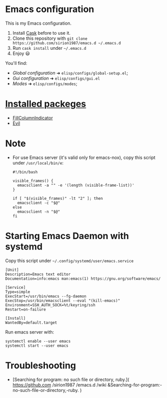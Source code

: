 # Emacs configuration

This is my Emacs configuration.

1. Install [Cask](https://github.com/cask/cask) before to use it.
2. Clone this repository with `git clone https://github.com/sirion1987/emacs.d ~/.emacs.d`
3. Run `cask install` under `~/.emacs.d`
4. Enjoy :smiley:

You'll find:

* _Global configuration_ ➜ `elisp/configs/global-setup.el`;
* _Gui configuration_ ➜ `elisp/configs/gui.el`
* _Modes_ ➜ `elisp/configs/modes`;

# [Installed packeges](https://github.com/sirion1987/emacs.d/blob/master/Cask)

* [FillColumnIndicator](https://www.emacswiki.org/emacs/FillColumnIndicator)
* [Evil](https://www.emacswiki.org/emacs/Evil)

# Note

* For use Emacs server (it's valid only for emacs-nox), copy this script under `/usr/local/bin/e`:

  ```
  #!/bin/bash

  visible_frames() {
	emacsclient -a "" -e '(length (visible-frame-list))'
  }

  if [ "$(visible_frames)" -lt "2" ]; then
	emacsclient -c "$@"
  else
	emacsclient -n "$@"
  fi
  ```
# Starting Emacs Daemon with systemd

  Copy this script under `~/.config/systemd/user/emacs.service`

  ```
  [Unit]
  Description=Emacs text editor
  Documentation=info:emacs man:emacs(1) https://gnu.org/software/emacs/

  [Service]
  Type=simple
  ExecStart=/usr/bin/emacs --fg-daemon
  ExecStop=/usr/bin/emacsclient --eval "(kill-emacs)"
  Environment=SSH_AUTH_SOCK=%t/keyring/ssh
  Restart=on-failure

  [Install]
  WantedBy=default.target

  ```

  Run emacs server with:

  ```
  systemctl enable --user emacs
  systemctl start --user emacs
  ```

# Troubleshooting

* [Searching for program: no such file or directory, ruby.](
	https://github.com
	/sirion1987
	/emacs.d
	/wiki
	&Searching-for-program:-no-such-file-or-directory,-ruby.
  )
